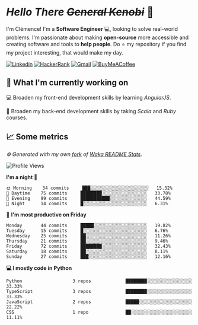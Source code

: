 <!---
chomelc/chomelc is a ✨ special ✨ repository because its `README.md` (this file) appears on your GitHub profile.
You can click the Preview link to take a look at your changes.
--->

# *Hello There ~~General Kenobi~~* :vulcan_salute:

I'm Clémence! I'm a **Software Engineer** :computer:, looking to solve real-world problems. I'm passionate about making **open-source** more accessible and creating software and tools to **help people**. Do :star: my repository if you find my project interesting, that would make my day.

<!-- Badges -->
[![Linkedin](https://img.shields.io/badge/-ClémenceChomel-blue?style=flat&logo=Linkedin&logoColor=white)](https://www.linkedin.com/in/clemencechomel/)
[![HackerRank](https://img.shields.io/badge/-clemence_chomel-islamicgreen?style=flat&logo=HackerRank&logoColor=black)](https://www.hackerrank.com/clemence_chomel?hr_r=1)
[![Gmail](https://img.shields.io/badge/-clemence.chomel-c14438?style=flat&logo=Gmail&logoColor=white)](mailto:clemence.chomel@gmail.com)
[![BuyMeACoffee](https://img.shields.io/badge/-chomelcl-yellow?style=flat&logo=buymeacoffee&logoColor=black)](https://www.buymeacoffee.com/chomelcl)

## :open_file_folder: What I'm currently working on

:computer: Broaden my front-end development skills by learning *AngularJS*.

:open_book: Broaden my back-end development skills by taking *Scala* and *Ruby* courses.

## :chart_with_upwards_trend: Some metrics

*:gear: Generated with my own [fork](https://github.com/chomelc/waka-readme-stats) of [Waka README Stats](https://github.com/anmol098/waka-readme-stats)*.

<!--START_SECTION:waka-->
![Profile Views](http://img.shields.io/badge/Profile%20Views-53-orange)

**I'm a night 🦉** 

```text
🌞 Morning    34 commits     ███░░░░░░░░░░░░░░░░░░░░░░   15.32% 
🌆 Daytime    75 commits     ████████░░░░░░░░░░░░░░░░░   33.78% 
🌃 Evening    99 commits     ███████████░░░░░░░░░░░░░░   44.59% 
🌙 Night      14 commits     █░░░░░░░░░░░░░░░░░░░░░░░░   6.31%

```
📅 **I'm most productive on Friday** 

```text
Monday       44 commits     █████░░░░░░░░░░░░░░░░░░░░   19.82% 
Tuesday      15 commits     █░░░░░░░░░░░░░░░░░░░░░░░░   6.76% 
Wednesday    25 commits     ██░░░░░░░░░░░░░░░░░░░░░░░   11.26% 
Thursday     21 commits     ██░░░░░░░░░░░░░░░░░░░░░░░   9.46% 
Friday       72 commits     ████████░░░░░░░░░░░░░░░░░   32.43% 
Saturday     18 commits     ██░░░░░░░░░░░░░░░░░░░░░░░   8.11% 
Sunday       27 commits     ███░░░░░░░░░░░░░░░░░░░░░░   12.16%

```


**💻 I mostly code in Python** 

```text
Python                   3 repos             ████████░░░░░░░░░░░░░░░░░   33.33% 
TypeScript               3 repos             ████████░░░░░░░░░░░░░░░░░   33.33% 
JavaScript               2 repos             █████░░░░░░░░░░░░░░░░░░░░   22.22% 
CSS                      1 repo              ██░░░░░░░░░░░░░░░░░░░░░░░   11.11%

```



<!--END_SECTION:waka-->